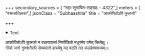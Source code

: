 +++
secondary_sources = [ "महा-सुभाषित-सङ्ग्रहः - 4322",]
meters = [ "वसन्ततिलका",]
jsonClass = "Subhaashita"
title = "आकोपितोऽपि कुलजो"

+++

<details open><summary>Text</summary>

आकोपितोऽपि कुलजो न वदत्यवाच्यं निष्पीडितो मधुरमेव वमेत् किलेक्षुः।  
नीचो जनो गुणशतैरपि सेव्यमानो हास्येषु यद् वदति तत् कलहेष्ववाच्यम्॥
</details>
